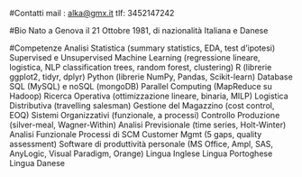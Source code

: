 #Contatti
mail : alka@gmx.it
tlf: 3452147242

#Bio
Nato a Genova il 21 Ottobre 1981, di nazionalità Italiana e Danese

#Competenze
Analisi Statistica (summary statistics, EDA, test d’ipotesi)
Supervised e Unsupervised Machine Learning (regressione lineare, logistica, NLP classification trees, random forest, clustering)
R (librerie ggplot2, tidyr, dplyr)
Python (librerie NumPy, Pandas, Scikit-learn)
Database SQL (MySQL) e noSQL (mongoDB)
Parallel Computing (MapReduce su Hadoop)
Ricerca Operativa (ottimizzazione lineare, binaria, MILP)
Logistica Distributiva (travelling salesman)
Gestione del Magazzino (cost control, EOQ) 
Sistemi Organizzativi (funzionale, a processi)
Controllo Produzione (silver-meal, Wagner-Within)
Analisi Previsionale (time series, Holt-Winter)
Analisi Funzionale Processi di SCM
Customer Mgmt (5 gaps, quality assessment)
Software di produttività personale (MS Office, Ampl, SAS, AnyLogic, Visual Paradigm, Orange)
Lingua Inglese
Lingua Portoghese
Lingua Danese

